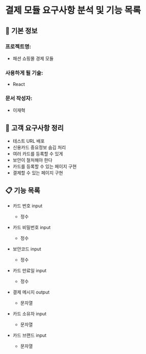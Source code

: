 # 결제 모듈 요구사항 분석 및 기능 목록

## 📌 기본 정보
### 프로젝트명: 
- 패션 쇼핑몰 경제 모듈

### 사용하게 될 기술: 
- React

### 문서 작성자: 
- 이재혁

## 📝 고객 요구사항 정리
- 테스트 URL 배포
- 신용카드 중요정보 숨김 처리
- 여러 카드를 등록할 수 있게
- 보안이 철처해야 한다
- 카드를 등록할 수 있는 페이지 구현
- 결제할 수 있는 페이지 구현

## 📋 기능 목록
- 카드 번호 input 
  - 정수

- 카드 비밀번호 input
  - 정수

- 보안코드 input
  - 정수

- 카드 만료일 input
  - 정수

- 결제 메시지 output
  - 문자열

- 카드 소유자 input
  - 문자열

- 카드 브랜드 input
  - 문자열